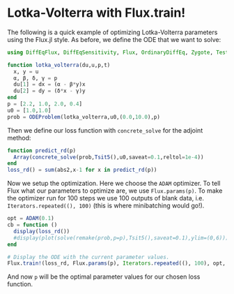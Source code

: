 # Lotka-Volterra with Flux.train!

The following is a quick example of optimizing Lotka-Volterra parameters using
the Flux.jl style. As before, we define the ODE that we want to solve:

```julia
using DiffEqFlux, DiffEqSensitivity, Flux, OrdinaryDiffEq, Zygote, Test #using Plots

function lotka_volterra(du,u,p,t)
  x, y = u
  α, β, δ, γ = p
  du[1] = dx = (α - β*y)x
  du[2] = dy = (δ*x - γ)y
end
p = [2.2, 1.0, 2.0, 0.4]
u0 = [1.0,1.0]
prob = ODEProblem(lotka_volterra,u0,(0.0,10.0),p)
```

Then we define our loss function with `concrete_solve` for the adjoint method:

```julia
function predict_rd(p)
  Array(concrete_solve(prob,Tsit5(),u0,saveat=0.1,reltol=1e-4))
end
loss_rd() = sum(abs2,x-1 for x in predict_rd(p))
```

Now we setup the optimization. Here we choose the `ADAM` optimizer. To tell
Flux what our parameters to optimize are, we use `Flux.params(p)`. To make the
optimizer run for 100 steps we use 100 outputs of blank data, i.e.
`Iterators.repeated((), 100)` (this is where minibatching would go!).

```julia
opt = ADAM(0.1)
cb = function ()
  display(loss_rd())
  #display(plot(solve(remake(prob,p=p),Tsit5(),saveat=0.1),ylim=(0,6)))
end

# Display the ODE with the current parameter values.
Flux.train!(loss_rd, Flux.params(p), Iterators.repeated((), 100), opt, cb = cb)
```

And now `p` will be the optimal parameter values for our chosen loss function.
